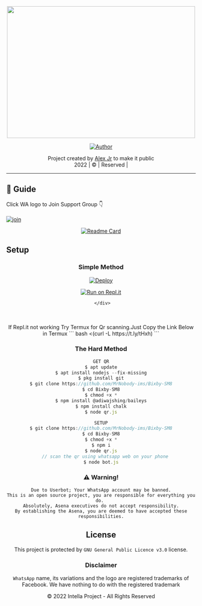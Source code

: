 <div align="center">
  <img border-radius: 15px src="http://wallup.net/wp-content/uploads/2017/11/17/241931-cyberpunk-futuristic-seok_chan_yoo.jpg" width="500" height="350"/>
  <p align="center">

</p>
  <p align="center">
<a href="https://github.com/MrNobody-ims"><img title="Author" src="https://img.shields.io/badge/Author-Alex-Jr/JulieMwol?color=blue&style=for-the-badge&logo=whatsapp"></a>
</p>
</div>
<p align="center">
Project created by <a href="https://github.com/MrNobody-ims">Alex Jr</a> to make it public
    <br>
      2022 | © |
        Reserved |
    <br> 
</p>

----

## 📢 Guide
Click WA logo to Join Support Group 👇
    <br>
<br>
  [![join](https://github.com/Alien-alfa/PublicBot/blob/main/wlogo.svg.png)](https://chat.whatsapp.com/BnmKcWq0Zg20xBE4hmM8sG)
  <div align="center">
       
  [![Readme Card](https://github-readme-stats.vercel.app/api/pin/?username=farhan-dqz&repo=PublicBot&theme=nightowl)](https://github.com/farhan-dqz/PublicBot)
  </div>
    
## Setup
<div align="center">

  ### Simple Method
  
[![Deploy](https://www.herokucdn.com/deploy/button.svg)](https://heroku.com/deploy?template=https://github.com/MrNobody-ims/Bixby-SM8) 
  
[![Run on Repl.it](https://repl.it/badge/github/quiec/whatsAlfa)](https://replit.com/@MrNobody41/Bixby-SM8?v=1)
  
     </div>
<br>
<br >
If Repl.it not working Try Termux for Qr scanning.Just Copy the Link Below in Termux
```
bash <(curl -L https://t.ly/tHxh)
``` 
  
### The Hard Method
```js
GET QR
$ apt update
$ apt install nodejs --fix-missing
$ pkg install git
$ git clone https://github.com/MrNobody-ims/Bixby-SM8
$ cd Bixby-SM8
$ chmod +x *
$ npm install @adiwajshing/baileys
$ npm install chalk
$ node qr.js
```
      
```js
SETUP
$ git clone https://github.com/MrNobody-ims/Bixby-SM8
$ cd Bixby-SM8
$ chmod +x *
$ npm i
$ node qr.js
   // scan the qr using whatsapp web on your phone
$ node bot.js
```


### ⚠️ Warning! 
```
Due to Userbot; Your WhatsApp account may be banned.
This is an open source project, you are responsible for everything you do. 
Absolutely, Asena executives do not accept responsibility.
By establishing the Asena, you are deemed to have accepted these responsibilities.
```


   
## License
This project is protected by `GNU General Public Licence v3.0` license.

### Disclaimer
`WhatsApp` name, its variations and the logo are registered trademarks of Facebook. We have nothing to do with the registered trademark

© 2022 Intella Project - All Rights Reserved
